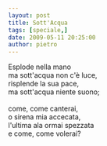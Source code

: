 ```yaml
---
layout: post
title: Sott'Acqua
tags: [speciale,]
date: 2009-05-11 20:25:00
author: pietro
---
```

Esplode nella mano<br/>ma sott'acqua non c'è luce,<br/>risplende la sua pace,<br/>ma sott'acqua niente suono;<br/><br/>come, come canterai,<br/>o sirena mia accecata,<br/>l'ultima ala ormai spezzata<br/>e come, come volerai?
